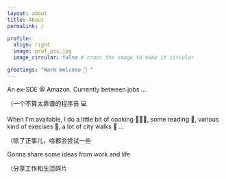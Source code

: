 ```yaml
---
layout: about
title: About
permalink: /

profile:
  align: right
  image: prof_pic.jpg
  image_circular: false # crops the image to make it circular

greetings: "Warm Welcome 🎉 "
---
```


An ex-SDE @ Amazon. Currently between jobs ... 

（一个不算太靠谱的程序员 💻

When I'm available, I do a little bit of cooking 👩🏼‍🍳, some reading 📖, various kind of execises 🏃, a lot of city walks 🚶 ...

（除了正事儿，啥都会尝试一些

Gonna share some ideas from work and life 

（分享工作和生活碎片
